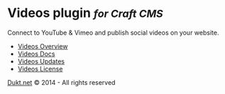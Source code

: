 # Videos plugin <small>_for Craft CMS_</small>

Connect to YouTube & Vimeo and publish social videos on your website.

- [Videos Overview](http://dukt.net/craft/videos/)
- [Videos Docs](http://dukt.net/craft/videos/docs)
- [Videos Updates](http://dukt.net/craft/videos/updates)
- [Videos License](http://dukt.net/craft/videos/docs/license)


[Dukt.net](http://dukt.net/) © 2014 - All rights reserved